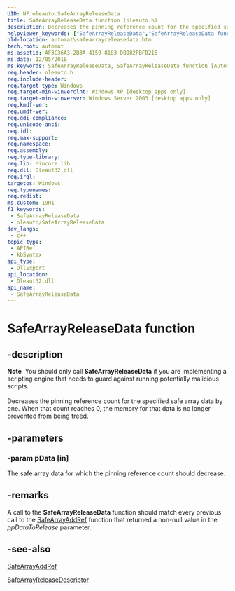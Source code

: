 ```yaml
---
UID: NF:oleauto.SafeArrayReleaseData
title: SafeArrayReleaseData function (oleauto.h)
description: Decreases the pinning reference count for the specified safe array data by one. When that count reaches 0, the memory for that data is no longer prevented from being freed.
helpviewer_keywords: ["SafeArrayReleaseData","SafeArrayReleaseData function [Automation]","automat.safearrayreleasedata","oleauto/SafeArrayReleaseData"]
old-location: automat\safearrayreleasedata.htm
tech.root: automat
ms.assetid: AF3C36A3-2B3A-4159-8183-DB082FBFD215
ms.date: 12/05/2018
ms.keywords: SafeArrayReleaseData, SafeArrayReleaseData function [Automation], automat.safearrayreleasedata, oleauto/SafeArrayReleaseData
req.header: oleauto.h
req.include-header: 
req.target-type: Windows
req.target-min-winverclnt: Windows XP [desktop apps only]
req.target-min-winversvr: Windows Server 2003 [desktop apps only]
req.kmdf-ver: 
req.umdf-ver: 
req.ddi-compliance: 
req.unicode-ansi: 
req.idl: 
req.max-support: 
req.namespace: 
req.assembly: 
req.type-library: 
req.lib: Mincore.lib
req.dll: Oleaut32.dll
req.irql: 
targetos: Windows
req.typenames: 
req.redist: 
ms.custom: 19H1
f1_keywords:
 - SafeArrayReleaseData
 - oleauto/SafeArrayReleaseData
dev_langs:
 - c++
topic_type:
 - APIRef
 - kbSyntax
api_type:
 - DllExport
api_location:
 - Oleaut32.dll
api_name:
 - SafeArrayReleaseData
---
```


# SafeArrayReleaseData function


## -description

<div class="alert"><b>Note</b>  You should only call <b>SafeArrayReleaseData</b> if you are implementing a scripting engine that needs to guard against running potentially malicious scripts.</div><div> </div>Decreases the pinning reference count for the specified safe array data by one. When that count reaches 0, the memory for that data is no longer prevented from being freed.

## -parameters

### -param pData [in]

The safe array data for which the pinning reference count should decrease.

## -remarks

A call to the <b>SafeArrayReleaseData</b> function should match every previous call to the <a href="https://docs.microsoft.com/previous-versions/windows/desktop/api/oleauto/nf-oleauto-safearrayaddref">SafeArrayAddRef</a> function that returned a non-null value in the <i>ppDataToRelease</i> parameter.

## -see-also

<a href="https://docs.microsoft.com/previous-versions/windows/desktop/api/oleauto/nf-oleauto-safearrayaddref">SafeArrayAddRef</a>



<a href="https://docs.microsoft.com/previous-versions/windows/desktop/api/oleauto/nf-oleauto-safearrayreleasedescriptor">SafeArrayReleaseDescriptor</a>

